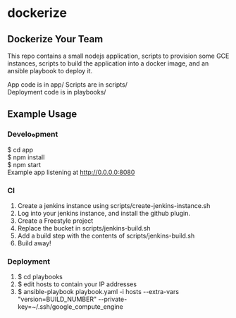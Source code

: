 # dockerize  
     
## Dockerize Your Team
This repo contains a small nodejs application, scripts to provision some GCE instances,
scripts to build the application into a docker image, and an ansible playbook
to deploy it.
 
App code is in app/
Scripts are in scripts/    
Deployment code is in playbooks/   
   
## Example Usage            
          
### Develoهpment                    
$ cd app          
$ npm install      
$ npm start     
Example app listening at http://0.0.0.0:8080

### CI
1. Create a jenkins instance using scripts/create-jenkins-instance.sh  
2. Log into your jenkins instance, and install the github plugin.  
3. Create a Freestyle project  
4. Replace the bucket in scripts/jenkins-build.sh
5. Add a build step with the contents of scripts/jenkins-build.sh  
6. Build away!  

### Deployment
1. $ cd playbooks  
2. $ edit hosts to contain your IP addresses
3. $ ansible-playbook playbook.yaml -i hosts --extra-vars "version=BUILD_NUMBER" --private-key=~/.ssh/google_compute_engine
